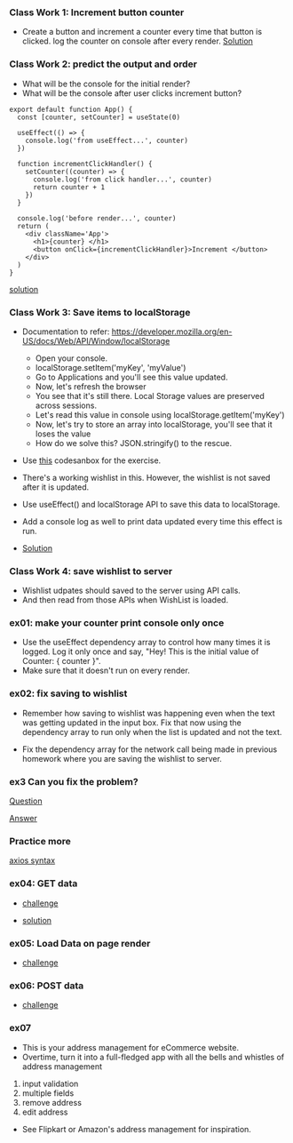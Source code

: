 ### Class Work 1: Increment button counter

- Create a button and increment a counter every time that button is clicked. log the counter on console after every render.
[Solution](https://codesandbox.io/s/useeffect-odno00?file=/src/Counter.jsx)

### Class Work 2: predict the output and order

- What will be the console for the initial render?
- What will be the console after user clicks increment button?

```
export default function App() {
  const [counter, setCounter] = useState(0)

  useEffect(() => {
    console.log('from useEffect...', counter)
  })

  function incrementClickHandler() {
    setCounter((counter) => {
      console.log('from click handler...', counter)
      return counter + 1
    })
  }

  console.log('before render...', counter)
  return (
    <div className='App'>
      <h1>{counter} </h1>
      <button onClick={incrementClickHandler}>Increment </button>
    </div>
  )
}
```

[solution](https://codesandbox.io/s/objective-dawn-93tbf8)

### Class Work 3: Save items to localStorage

- Documentation to refer: https://developer.mozilla.org/en-US/docs/Web/API/Window/localStorage
  - Open your console.
  - localStorage.setItem('myKey', 'myValue')
  - Go to Applications and you'll see this value updated.
  - Now, let's refresh the browser
  - You see that it's still there. Local Storage values are preserved across sessions.
  - Let's read this value in console using localStorage.getItem('myKey')
  - Now, let's try to store an array into localStorage, you'll see that it loses the value
  - How do we solve this? JSON.stringify() to the rescue.

- Use [this](https://codesandbox.io/s/wishlist-exercise-oydf9) codesanbox for the exercise.
- There's a working wishlist in this. However, the wishlist is not saved after it is updated. 
- Use useEffect() and localStorage API to save this data to localStorage.
- Add a console log as well to print data updated every time this effect is run.
- [Solution](https://codesandbox.io/s/useeffect-odno00?file=/src/Wishlist.jsx)

### Class Work 4: save wishlist to server

- Wishlist udpates should saved to the server using API calls.
- And then read from those APIs when WishList is loaded.

### ex01: make your counter print console only once

- Use the useEffect dependency array to control how many times it is logged. Log it only once and say,
  "Hey! This is the initial value of Counter: { counter }".
- Make sure that it doesn't run on every render.

### ex02: fix saving to wishlist

- Remember how saving to wishlist was happening even when the text was getting updated in the input box. Fix that now using the dependency array to run only when the list is updated and not the text.

- Fix the dependency array for the network call being made in previous homework where you are saving the wishlist to server.

### ex3 Can you fix the problem?

[Question](https://codesandbox.io/s/fix-localstorage-success-saved-sggj0)

[Answer](https://codesandbox.io/s/fix-localstorage-success-saved-fixed-kkc3d)

### Practice more

[axios syntax](https://github.com/axios/axios)

### ex04: GET data

- [challenge](https://codesandbox.io/s/load-data-exercise-xm4qo?file=/README.md)

- [solution](https://codesandbox.io/s/load-data-exercise-forked-cy4vbg)

### ex05: Load Data on page render

- [challenge](https://codesandbox.io/s/load-products-tzdb8?file=/README.md)

### ex06: POST data

- [challenge](https://codesandbox.io/s/post-request-exercise-exo0j)

### ex07

- This is your address management for eCommerce website.
- Overtime, turn it into a full-fledged app with all the bells and whistles of address management

1. input validation
2. multiple fields
3. remove address
4. edit address

- See Flipkart or Amazon's address management for inspiration.
